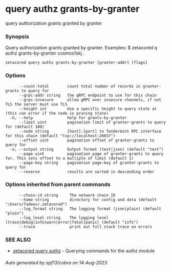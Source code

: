 # query authz grants-by-granter

query authorization grants granted by granter

### Synopsis

Query authorization grants granted by granter.
Examples:
$ zetacored q authz grants-by-granter cosmos1skj..

```
zetacored query authz grants-by-granter [granter-addr] [flags]
```

### Options

```
      --count-total        count total number of records in granter-grants to query for
      --grpc-addr string   the gRPC endpoint to use for this chain
      --grpc-insecure      allow gRPC over insecure channels, if not TLS the server must use TLS
      --height int         Use a specific height to query state at (this can error if the node is pruning state)
  -h, --help               help for grants-by-granter
      --limit uint         pagination limit of granter-grants to query for (default 100)
      --node string        [host]:[port] to Tendermint RPC interface for this chain (default "tcp://localhost:26657")
      --offset uint        pagination offset of granter-grants to query for
  -o, --output string      Output format (text|json) (default "text")
      --page uint          pagination page of granter-grants to query for. This sets offset to a multiple of limit (default 1)
      --page-key string    pagination page-key of granter-grants to query for
      --reverse            results are sorted in descending order
```

### Options inherited from parent commands

```
      --chain-id string     The network chain ID
      --home string         directory for config and data (default "/Users/fadeev/.zetacored")
      --log_format string   The logging format (json|plain) (default "plain")
      --log_level string    The logging level (trace|debug|info|warn|error|fatal|panic) (default "info")
      --trace               print out full stack trace on errors
```

### SEE ALSO

* [zetacored query authz](zetacored_query_authz.md)	 - Querying commands for the authz module

###### Auto generated by spf13/cobra on 14-Aug-2023
